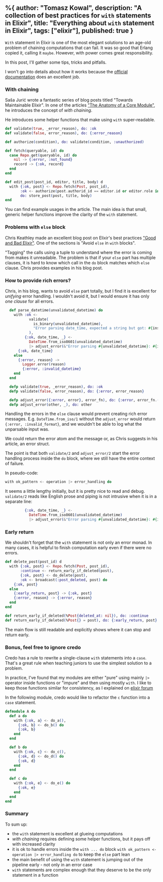 %{
  author: "Tomasz Kowal",
  description: "A collection of best practices for `with` statements in Elixir",
  title: "Everything about `with` statement in Elixir",
  tags: ["elixir"],
  published: true
}
---

`With` statement in Elixir is one of the most elegant solutions to an age-old problem of chaining computations that can fail.
It was so good that Erlang copied it, calling it `maybe`. 
However, with power comes great responsibility.

In this post, I'll gather some tips, tricks and pitfalls.

I won't go into details about how it works because the [official documentation](https://hexdocs.pm/elixir/Kernel.SpecialForms.html#with/1) does an excellent job.
  
### With chaining

Saša Jurić wrote a fantastic series of blog posts titled "Towards Maintainable Elixir". In one of the articles ["The Anatomy of a Core Module"](https://medium.com/very-big-things/towards-maintainable-elixir-the-anatomy-of-a-core-module-b7372009ca6d), he introduces the concept of *with chaining*.

He introduces some helper functions that make using `with` super-readable.

```elixir
def validate(true, _error_reason), do: :ok
def validate(false, error_reason), do: {:error_reason}

def authorize(condition), do: validate(condition, :unauthorized)

def fetch(queryable, id) do
  case Repo.get(queryable, id) do
    nil -> {:error, :not_found}
    record -> {:ok, record}
  end
end

def edit_post(post_id, editor, title, body) d
  with {:ok, post} <- Repo.fetch(Post, post_id),
       :ok <- authorize(post.authorid_id == editor.id or editor.role in [:moderator, :admin]),
       do: store_post(post, title, body)
end
```

You can find example usages in the article. The main idea is that small, generic helper functions improve the clarity of the `with` statement.

### Problems with `else` block

Chris Keathley made an excellent blog post on Elixir's best practices ["Good and Bad Elixir"](https://keathley.io/blog/good-and-bad-elixir.html). One of the sections is "Avoid `else` in `with` blocks".

"Tagging" the calls using a tuple to understand where the error is coming from makes it unreadable. The problem is that if your `else` part has multiple clauses, it is hard to know which call in the `do` block matches which `else` clause. Chris provides examples in his blog post.

### How to provide rich errors?

Chris, in his blog, wants to avoid `else` part totally, but I find it is excellent for *unifying* error handling. I wouldn't avoid it, but I would ensure it has only *one clause* for all errors.

```elixir
  def parse_datetime(unvalidated_datetime) do
    with :ok <-
           validate(
             is_binary(unvalidated_datetime),
             "Error parsing date_time, expected a string but got: #{inspect(unvalidated_datetime)}"
           ),
         {:ok, date_time, _} <-
           DateTime.from_iso8601(unvalidated_datetime)
           |> adjust_error(&"Error parsing #{unvalidated_datetime}: #{inspect(&1)}") do
      {:ok, date_time}
    else
      {:error, reason} ->
        Logger.error(reason)
        {:error, :invalid_datetime}
    end
  end

  defp validate(true, _error_reason), do: :ok
  defp validate(false, error_reason), do: {:error, error_reason}

  defp adjust_error({:error, error}, error_fn), do: {:error, error_fn.(error)}
  defp adjust_error(other, _), do: other
```

Handling the errors in the `else` clause would prevent creating rich error messages. E.g. `DateTime.from_iso/1` without the `adjust_error` would return `{:error, :invalid_format}`, and we wouldn't be able to log what the unparsable input was.

We could return the error atom and the message or, as Chris suggests in his article, an error struct.

The point is that both `validate/2` and `adjust_error/2` start the error handling process inside the `do` block, where we still have the entire context of failure.

In pseudo-code:

```elixir
with ok_pattern <- operation |> error_handling do
```

It seems a little lengthy initially, but it is pretty nice to read and debug. `validate/2` reads like English prose and piping is not intrusive when it is in a separate line:

```elixir
         {:ok, date_time, _} <-
           DateTime.from_iso8601(unvalidated_datetime)
           |> adjust_error(&"Error parsing #{unvalidated_datetime}: #{inspect(&1)}")
```

### Early return

We shouldn't forget that the `with` statement is not only an error monad. In many cases, it is helpful to finish computation early even if there were no errors.

```elixir
def delete_post(post_id) d
  with {:ok, post} <- Repo.fetch(Post, post_id),
       :continue <- return_early_if_deleted(post),
       {:ok, post} <- do_delete(post),
       :ok <- broadcast(:post_deleted, post) do
    {:ok, post}
  else
    {:early_return, post} -> {:ok, post}
    {:error, reason} -> {:error, reason}
  end
end

def return_early_if_deleted(%Post{deleted_at: nil}), do: :continue
def return_early_if_deleted(%Post{} = post), do: {:early_return, post}
```

The main flow is still readable and explicitly shows where it can stop and return early.

### Bonus, feel free to ignore credo

Credo has a rule to rewrite a single-clause `with` statements into a `case`.
That's a great rule when teaching juniors to use the simplest solution to a problem.

In practice, I've found that my modules are either "pure" using mainly `|>` operator inside functions or "impure" and then using mostly `with`.
I like to keep those functions similar for consistency, as I explained on [elixir forum](https://elixirforum.com/t/readability-of-single-clause-with-statements/52411/5?u=tomekowal)

In the following module, credo would like to refactor the `c` function into a `case` statement.

```elixir
defmodule A do
  def a do
    with {:ok, a} <- do_a(),
      {:ok, b} <- do_b() do
      {:ok, b}
    end
  end

  def b do
    with {:ok, c} <- do_c(),
      {:ok, d} <- do_d() do
      {:ok, d}
    end
  end

  def c do
    with {:ok, e} <- do_e() do
      {:ok, e}
    end
  end
end
```

### Summary

To sum up:
- the `with` statement is excellent at glueing computations
- *with chaining* requires defining some helper functions, but it pays off with increased clarity
- it is ok to handle errors inside the `with ... do` block `with ok_pattern <- operation |> error_handling do` to keep the `else` part lean
- the main benefit of using the `with` statement is jumping out of the pipeline early - not only in an error case
- `with` statements are complex enough that they deserve to be the only statement in a function
